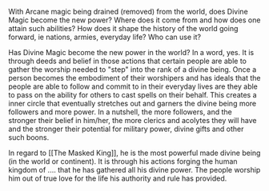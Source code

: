
With Arcane magic being drained (removed) from the world, does Divine Magic become the new power?  Where does it come from and how does one attain such abilities? How does it shape the history of the world going forward, ie nations, armies, everyday life? Who can use it?

Has Divine Magic become the new power in the world? In a word, yes. It is through deeds and belief in those actions that certain people are able to gather the worship needed to "step" into the rank of a divine being.  Once a person becomes the embodiment of their worshipers and has ideals that the people are able to follow and commit to in their everyday lives are they able to pass on the ability for others to cast spells on their behalf. This creates a inner circle that eventually stretches out and garners the divine being more followers and more power. In a nutshell, the more followers, and the stronger their belief in him/her, the more clerics and acolytes they will have and the stronger their potential for military power, divine gifts and other such boons.

In regard to [[The Masked King]], he is the most powerful made divine being (in the world or continent). It is through his actions forging the human kingdom of .... that he has gathered all his divine power.  The people worship him out of true love for the life his authority and rule has provided. 


